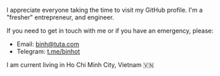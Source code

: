 I appreciate everyone taking the time to visit my GitHub profile.
I'm a "fresher" entrepreneur, and engineer.

If you need to get in touch with me or if you have an emergency, please:
- Email: binh@tuta.com
- Telegram: [t.me/binhot](https://t.me/binhot)

I am current living in Ho Chi Minh City, Vietnam 🇻🇳
